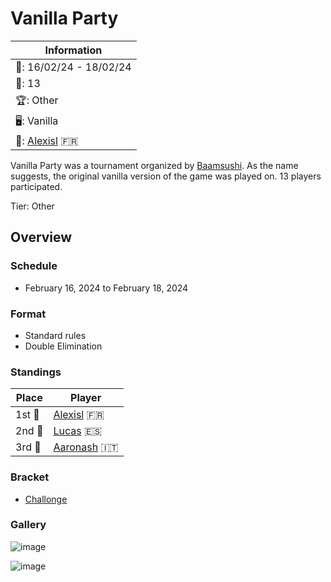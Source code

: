 # Vanilla Party

|Information|
|-|
|:calendar:: 16/02/24 - 18/02/24|
|:busts_in_silhouette:: 13|
|:trophy:: Other|
|:desktop_computer:: Vanilla|
|:1st_place_medal:: [Alexisl](../../players/french/alexisl.md) :fr:|

Vanilla Party was a tournament organized by [Baamsushi](../../players/indonesian/baamsushi.md). As the name suggests, the original vanilla version of the game was played on. 13 players participated.

Tier: Other

## Overview

### Schedule
- February 16, 2024 to February 18, 2024

### Format
- Standard rules
- Double Elimination

### Standings

|Place|Player|
|-|-|
|1st :1st_place_medal:|[Alexisl](../../players/french/alexisl.md) :fr:|
|2nd :2nd_place_medal:|[Lucas](../../players/spanish/lucas.md) :es:|
|3rd :3rd_place_medal:|[Aaronash](../../players/italian/aaronash.md) :it:|

### Bracket
- [Challonge](https://challonge.com/vanillaparty)

### Gallery

![image](https://github.com/inabikarilibrary/inalib/assets/110833255/0afb4a8f-9c1c-4b96-8635-6f204659e1db)

![image](https://github.com/inabikarilibrary/inalib/assets/110833255/d9f7c2d5-0934-4ae4-8988-b099ba983f1e)

